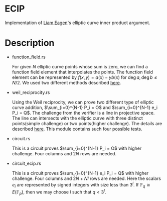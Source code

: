 # ECIP

Implementation of [Liam Eagen](https://eprint.iacr.org/2022/596)'s elliptic curve inner product argument.

# Description

* function_field.rs

    For given $N$ elliptic curve points whose sum is zero, we can find a function field element that interpolates the points. The function field element can be represented by $f(x, y) = a(x) - y b(x)$ for $\deg a, \deg b \leq N/2$. We used two different methods described [here](https://ssjeon.blogspot.com/2023/12/finding-function-field-interpolation.html).

* weil_reciprocity.rs

    Using the Weil reciprocity, we can prove two different type of elliptic curve addition, $\sum_{i=0}^{N-1} P_i = O$ and $\sum_{i=0}^{N-1} e_i P_i = Q$. The challenge from the verifier is a line in projective space. The line can intersects with the elliptic curve with three distinct points(simple challenge) or two points(higher challenge). The details are described [here](https://ssjeon.blogspot.com/2023/12/liam-eagens-elliptic-curve-inner.html). This module contains such four possible tests.

* circuit.rs

    This is a circuit proves $\sum_{i=0}^{N-1} P_i = O$ with higher challenge. Four columns and $2 N$ rows are needed.

* circuit_ecip.rs

    This is a circuit proves $\sum_{i=0}^{N-1} e_i P_i = Q$ with higher challenge. Four columns and $2N + Nl$ rows are needed. Here the scalars $e_i$ are represented by signed integers with size less than $3^l$. If $\mathbb{F}_q \cong E(\mathbb{F}_p)$, then we may choose $l$ such that $q < 3^l$.